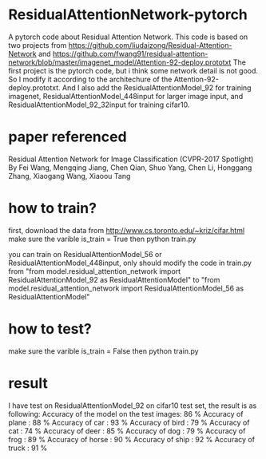 # ResidualAttentionNetwork-pytorch
A pytorch code about Residual Attention Network.  This code is based on two  projects from 
https://github.com/liudaizong/Residual-Attention-Network and 
https://github.com/fwang91/residual-attention-network/blob/master/imagenet_model/Attention-92-deploy.prototxt
The first project is the pytorch code, but i think some network detail is not good. So I modify it according to 
the architechure of the Attention-92-deploy.prototxt.
And I also add the ResidualAttentionModel_92 for training imagenet,
ResidualAttentionModel_448input for larger image input,
and ResidualAttentionModel_92_32input for training cifar10.



# paper referenced
Residual Attention Network for Image Classification (CVPR-2017 Spotlight)
By Fei Wang, Mengqing Jiang, Chen Qian, Shuo Yang, Chen Li, Honggang Zhang, Xiaogang Wang, Xiaoou Tang


# how to train?
first, download the data from http://www.cs.toronto.edu/~kriz/cifar.html
make sure the varible is_train = True
then python train.py

you can train on ResidualAttentionModel_56 or ResidualAttentionModel_448input, only should modify the code in train.py
from  "from model.residual_attention_network import ResidualAttentionModel_92 as ResidualAttentionModel" to
"from model.residual_attention_network import ResidualAttentionModel_56 as ResidualAttentionModel"

# how to test?
make sure the varible is_train = False
then python train.py

# result
I have test on ResidualAttentionModel_92 on cifar10 test set, the result is as following:
Accuracy of the model on the test images: 86 %
Accuracy of plane : 88 %
Accuracy of   car : 93 %
Accuracy of  bird : 79 %
Accuracy of   cat : 74 %
Accuracy of  deer : 85 %
Accuracy of   dog : 79 %
Accuracy of  frog : 89 %
Accuracy of horse : 90 %
Accuracy of  ship : 92 %
Accuracy of truck : 91 %
